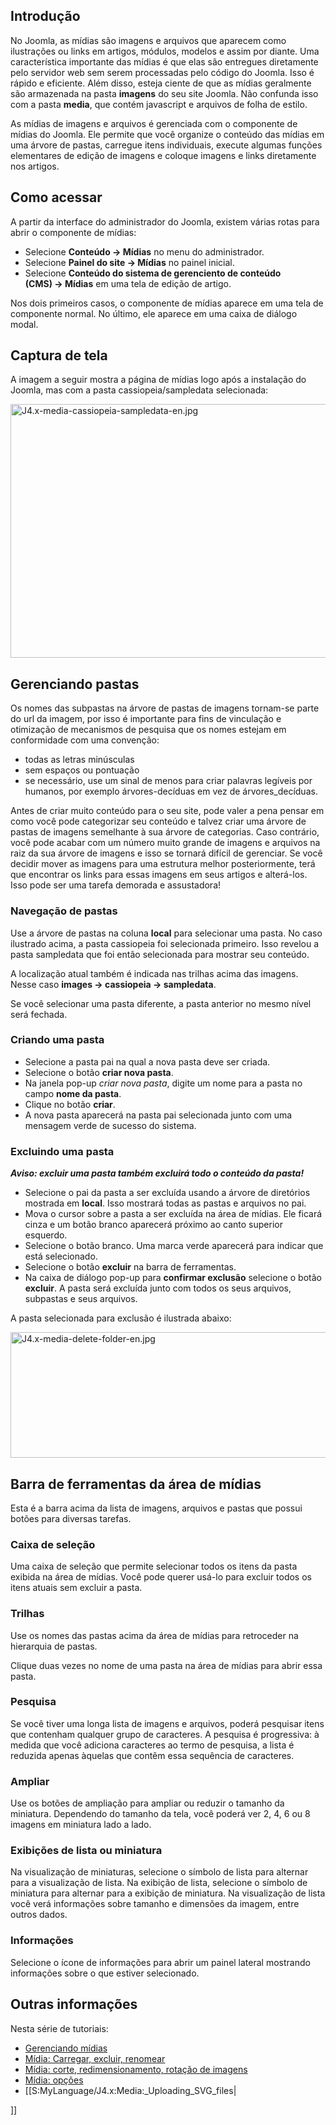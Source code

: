 <!-- Filename: J4.x:Managing_Media / Display title: Managing Media/pt-br -->

## Introdução

No Joomla, as mídias são imagens e arquivos que aparecem como
ilustrações ou links em artigos, módulos, modelos e assim por diante.
Uma característica importante das mídias é que elas são entregues
diretamente pelo servidor web sem serem processadas pelo código do
Joomla. Isso é rápido e eficiente. Além disso, esteja ciente de que as
mídias geralmente são armazenada na pasta **imagens** do seu site
Joomla. Não confunda isso com a pasta **media**, que contém javascript e
arquivos de folha de estilo.

As mídias de imagens e arquivos é gerenciada com o componente de mídias
do Joomla. Ele permite que você organize o conteúdo das mídias em uma
árvore de pastas, carregue itens individuais, execute algumas funções
elementares de edição de imagens e coloque imagens e links diretamente
nos artigos.

## Como acessar

A partir da interface do administrador do Joomla, existem várias rotas
para abrir o componente de mídias:

- Selecione **Conteúdo **→** Mídias** no menu do administrador.
- Selecione **Painel do site **→** Mídias** no painel inicial.
- Selecione **Conteúdo do sistema de gerenciento de conteúdo
  (CMS) **→** Mídias** em uma tela de edição de artigo.

Nos dois primeiros casos, o componente de mídias aparece em uma tela de
componente normal. No último, ele aparece em uma caixa de diálogo modal.

## Captura de tela

A imagem a seguir mostra a página de mídias logo após a instalação do
Joomla, mas com a pasta cassiopeia/sampledata selecionada:

<img
src="https://docs.joomla.org/images/0/0a/J4.x-media-cassiopeia-sampledata-en.jpg"
decoding="async" data-file-width="800" data-file-height="406"
width="800" height="406"
alt="J4.x-media-cassiopeia-sampledata-en.jpg" />

## Gerenciando pastas

Os nomes das subpastas na árvore de pastas de imagens tornam-se parte do
url da imagem, por isso é importante para fins de vinculação e
otimização de mecanismos de pesquisa que os nomes estejam em
conformidade com uma convenção:

- todas as letras minúsculas
- sem espaços ou pontuação
- se necessário, use um sinal de menos para criar palavras legíveis por
  humanos, por exemplo árvores-decíduas em vez de árvores_decíduas.

Antes de criar muito conteúdo para o seu site, pode valer a pena pensar
em como você pode categorizar seu conteúdo e talvez criar uma árvore de
pastas de imagens semelhante à sua árvore de categorias. Caso contrário,
você pode acabar com um número muito grande de imagens e arquivos na
raiz da sua árvore de imagens e isso se tornará difícil de gerenciar. Se
você decidir mover as imagens para uma estrutura melhor posteriormente,
terá que encontrar os links para essas imagens em seus artigos e
alterá-los. Isso pode ser uma tarefa demorada e assustadora!

### Navegação de pastas

Use a árvore de pastas na coluna **local** para selecionar uma pasta. No
caso ilustrado acima, a pasta cassiopeia foi selecionada primeiro. Isso
revelou a pasta sampledata que foi então selecionada para mostrar seu
conteúdo.

A localização atual também é indicada nas trilhas acima das imagens.
Nesse caso **images **→** cassiopeia **→** sampledata**.

Se você selecionar uma pasta diferente, a pasta anterior no mesmo nível
será fechada.

### Criando uma pasta

- Selecione a pasta pai na qual a nova pasta deve ser criada.
- Selecione o botão **criar nova pasta**.
- Na janela pop-up *criar nova pasta*, digite um nome para a pasta no
  campo **nome da pasta**.
- Clique no botão **criar**.
- A nova pasta aparecerá na pasta pai selecionada junto com uma mensagem
  verde de sucesso do sistema.

### Excluindo uma pasta

***Aviso: excluir uma pasta também excluirá todo o conteúdo da pasta!***

- Selecione o pai da pasta a ser excluída usando a árvore de diretórios
  mostrada em **local**. Isso mostrará todas as pastas e arquivos no
  pai.
- Mova o cursor sobre a pasta a ser excluída na área de mídias. Ele
  ficará cinza e um botão branco aparecerá próximo ao canto superior
  esquerdo.
- Selecione o botão branco. Uma marca verde aparecerá para indicar que
  está selecionado.
- Selecione o botão **excluir** na barra de ferramentas.
- Na caixa de diálogo pop-up para **confirmar exclusão** selecione o
  botão **excluir**. A pasta será excluída junto com todos os seus
  arquivos, subpastas e seus arquivos.

A pasta selecionada para exclusão é ilustrada abaixo:

<img
src="https://docs.joomla.org/images/4/40/J4.x-media-delete-folder-en.jpg"
decoding="async" data-file-width="800" data-file-height="201"
width="800" height="201" alt="J4.x-media-delete-folder-en.jpg" />

## Barra de ferramentas da área de mídias

Esta é a barra acima da lista de imagens, arquivos e pastas que possui
botões para diversas tarefas.

### Caixa de seleção

Uma caixa de seleção que permite selecionar todos os itens da pasta
exibida na área de mídias. Você pode querer usá-lo para excluir todos os
itens atuais sem excluir a pasta.

### Trilhas

Use os nomes das pastas acima da área de mídias para retroceder na
hierarquia de pastas.

Clique duas vezes no nome de uma pasta na área de mídias para abrir essa
pasta.

### Pesquisa

Se você tiver uma longa lista de imagens e arquivos, poderá pesquisar
itens que contenham qualquer grupo de caracteres. A pesquisa é
progressiva: à medida que você adiciona caracteres ao termo de pesquisa,
a lista é reduzida apenas àquelas que contêm essa sequência de
caracteres.

### Ampliar

Use os botões de ampliação para ampliar ou reduzir o tamanho da
miniatura. Dependendo do tamanho da tela, você poderá ver 2, 4, 6 ou 8
imagens em miniatura lado a lado.

### Exibições de lista ou miniatura

Na visualização de miniaturas, selecione o símbolo de lista para
alternar para a visualização de lista. Na exibição de lista, selecione o
símbolo de miniatura para alternar para a exibição de miniatura. Na
visualização de lista você verá informações sobre tamanho e dimensões da
imagem, entre outros dados.

### Informações

Selecione o ícone de informações para abrir um painel lateral mostrando
informações sobre o que estiver selecionado.

## Outras informações

Nesta série de tutoriais:

- [Gerenciando
  mídias](https://docs.joomla.org/J4.x:Managing_Media "Special:MyLanguage/J4.x:Managing Media")
- [Mídia: Carregar, excluir,
  renomear](https://docs.joomla.org/J4.x:Media:_Upload_Delete_Rename "Special:MyLanguage/J4.x:Media: Upload Delete Rename")
- [Mídia: corte, redimensionamento, rotação de
  imagens](https://docs.joomla.org/J4.x:Media:_Image_Crop_Resize_Rotate "Special:MyLanguage/J4.x:Media: Image Crop Resize Rotate")
- [Mídia:
  opções](https://docs.joomla.org/J4.x:Media:_Options "Special:MyLanguage/J4.x:Media: Options")
- \[\[S:MyLanguage/J4.x:Media:\_Uploading_SVG_files\|

\]\]
